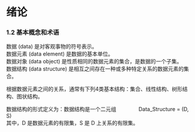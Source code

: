 <meta name="viewport" content="width=device-width" initial-scale=1.0, maximum-scale=1.0, minimum-scale=1.0,
user-scalable="no">

# 绪论

### 1.2 基本概念和术语
数据 (data) 是对客观事物的符号表示。  
数据元素 (data element) 是数据的基本单位。  
数据对象 (data object) 是性质相同的数据元素的集合，是数据的一个子集。  
数据结构 (data structure) 是相互之间存在一种或多种特定关系的数据元素的集合。  

根据数据元素之间的关系，通常有下列4类基本结构：集合、线性结构、树形结构、图状结构。

数据结构的形式定义为：数据结构是一个二元组     　　　　Data_Structure = (D, S)  
其中，D 是数据元素的有限集，S 是 D 上关系的有限集。



